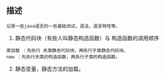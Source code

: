 ## 描述
    记录一些java语言的一些基础测试，语法，语言特性等。
1. 静态代码块（有些人叫静态构造函数）与 构造函数的调用顺序

  ```
  类加载 ：先执行 夫类静态代码块，再执行子类静态代码块。
  new ：先执行夫类的构造函数，再执行子类的构造函数。

  ```
2. 静态变量，静态方法的加载。

